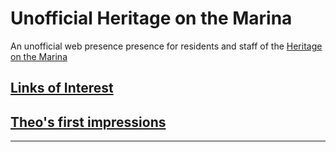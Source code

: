 # Unofficial Heritage on the Marina

An unofficial web presence presence for residents and staff of the [Heritage on the Marina]( https://heritageonthemarina.org/ )

## [Links of Interest]( https://heritagesf.github.io#links-of-interest.md )

## [Theo's first impressions]( https://heritagesf.github.io#theo-impressions.md )

***
